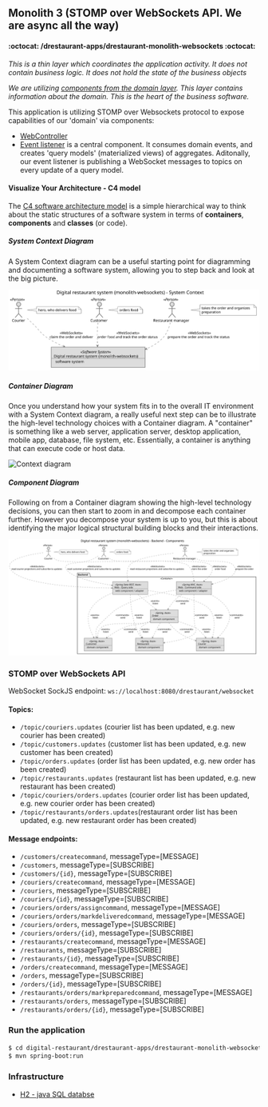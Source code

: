 ## Monolith 3 (STOMP over WebSockets API. We are async all the way)
#### :octocat: /drestaurant-apps/drestaurant-monolith-websockets :octocat:

*This is a thin layer which coordinates the application activity. It does not contain business logic. It does not hold the state of the business objects*

*We are utilizing [components from the domain layer](../../drestaurant-libs). This layer contains information about the domain. This is the heart of the business software.*

This application is utilizing STOMP over Websockets protocol to expose capabilities of our 'domain' via components:
 
 - [WebController](src/main/kotlin/com/drestaurant/web/WebController.kt)
 - [Event listener](src/main/kotlin/com/drestaurant/query/handler) is a central component. It consumes domain events, and creates 'query models' (materialized views) of aggregates. Aditonally, our event listener is publishing a WebSocket messages to topics on every update of a query model. 

#### Visualize Your Architecture - C4 model

The [C4 software architecture model](https://c4model.com/) is a simple hierarchical way to think about the static structures of a software system in terms of **containers**, **components** and **classes** (or code).

##### System Context Diagram

A System Context diagram can be a useful starting point for diagramming and documenting a software system, allowing you to step back and look at the big picture.

![Context diagram](monolith-context.svg)

##### Container Diagram

Once you understand how your system fits in to the overall IT environment with a System Context diagram, a really useful next step can be to illustrate the high-level technology choices with a Container diagram. A "container" is something like a web server, application server, desktop application, mobile app, database, file system, etc. Essentially, a container is anything that can execute code or host data.

![Context diagram](monolith-containers.svg)

##### Component Diagram

Following on from a Container diagram showing the high-level technology decisions, you can then start to zoom in and decompose each container further. However you decompose your system is up to you, but this is about identifying the major logical structural building blocks and their interactions.

![Context diagram](monolith-components.svg)


### STOMP over WebSockets API

WebSocket SockJS endpoint: `ws://localhost:8080/drestaurant/websocket`

#### Topics:

 - `/topic/couriers.updates` (courier list has been updated, e.g. new courier has been created)
 - `/topic/customers.updates` (customer list has been updated, e.g. new customer has been created)
 - `/topic/orders.updates` (order list has been updated, e.g. new order has been created)
 - `/topic/restaurants.updates` (restaurant list has been updated, e.g. new restaurant has been created)
 - `/topic/couriers/orders.updates` (courier order list has been updated, e.g. new courier order has been created)
 - `/topic/restaurants/orders.updates`(restaurant order list has been updated, e.g. new restaurant order has been created)

 
#### Message endpoints:

 - `/customers/createcommand`, messageType=[MESSAGE]
 - `/customers`, messageType=[SUBSCRIBE]
 - `/customers/{id}`, messageType=[SUBSCRIBE]
 - `/couriers/createcommand`, messageType=[MESSAGE]
 - `/couriers`, messageType=[SUBSCRIBE]
 - `/couriers/{id}`, messageType=[SUBSCRIBE]
 - `/couriers/orders/assigncommand`, messageType=[MESSAGE]
 - `/couriers/orders/markdeliveredcommand`, messageType=[MESSAGE]
 - `/couriers/orders`, messageType=[SUBSCRIBE]
 - `/couriers/orders/{id}`, messageType=[SUBSCRIBE]
 - `/restaurants/createcommand`, messageType=[MESSAGE]
 - `/restaurants`, messageType=[SUBSCRIBE]
 - `/restaurants/{id}`, messageType=[SUBSCRIBE]
 - `/orders/createcommand`, messageType=[MESSAGE]
 - `/orders`, messageType=[SUBSCRIBE]
 - `/orders/{id}`, messageType=[SUBSCRIBE]
 - `/restaurants/orders/markpreparedcommand`, messageType=[MESSAGE]
 - `/restaurants/orders`, messageType=[SUBSCRIBE]
 - `/restaurants/orders/{id}`, messageType=[SUBSCRIBE]


### Run the application

```bash
$ cd digital-restaurant/drestaurant-apps/drestaurant-monolith-websockets
$ mvn spring-boot:run
```


### Infrastructure
- [H2 - java SQL databse][h2]
 

[mvn]: https://maven.apache.org/
[kotlin]: https://kotlinlang.org/
[spring]: https://spring.io/
[axonframework]: https://axoniq.io/
[mysql]: https://www.mysql.com/
[h2]: http://h2database.com/html/main.html